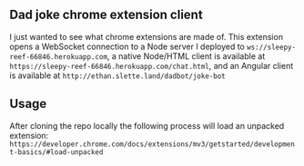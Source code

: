 ## Dad joke chrome extension client

I just wanted to see what chrome extensions are made of. This extension opens a WebSocket connection to a Node server I deployed to `ws://sleepy-reef-66846.herokuapp.com`, a native Node/HTML client is available at `https://sleepy-reef-66846.herokuapp.com/chat.html`, and an Angular client is available at `http://ethan.slette.land/dadbot/joke-bot`

## Usage

After cloning the repo locally the following process will load an unpacked extension: `https://developer.chrome.com/docs/extensions/mv3/getstarted/development-basics/#load-unpacked`
